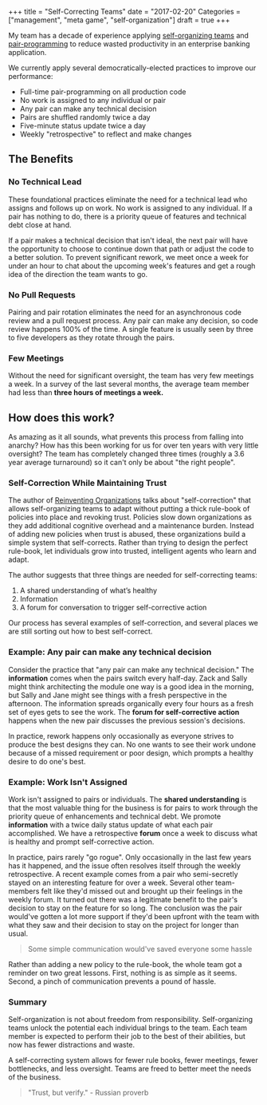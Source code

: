 +++
title = "Self-Correcting Teams"
date = "2017-02-20"
Categories = ["management", "meta game", "self-organization"]
draft = true
+++

My team has a decade of experience applying
[self-organizing teams](/self-organizing-teams/) and
[pair-programming](/pairprogramming/) to reduce wasted productivity in an
enterprise banking application.

We currently apply several democratically-elected practices to improve
our performance:

+ Full-time pair-programming on all production code
+ No work is assigned to any individual or pair
+ Any pair can make any technical decision
+ Pairs are shuffled randomly twice a day
+ Five-minute status update twice a day
+ Weekly "retrospective" to reflect and make changes

## The Benefits

### No Technical Lead

These foundational practices eliminate the need for a technical lead who assigns
and follows up on work. No work is assigned to any individual. If a pair has
nothing to do, there is a priority queue of features and technical debt close at
hand.

If a pair makes a technical decision that isn't ideal, the next pair will have
the opportunity to choose to continue down that path or adjust the code to a
better solution. To prevent significant rework, we meet once a week for under an
hour to chat about the upcoming week's features and get a rough idea of the
direction the team wants to go.

### No Pull Requests

Pairing and pair rotation eliminates the need for an asynchronous code review
and a pull request process. Any pair can make any decision, so code review
happens 100% of the time. A single feature is usually seen by three to five
developers as they rotate through the pairs.

### Few Meetings

Without the need for significant oversight, the team has very few meetings a
week. In a survey of the last several months, the average team member had less
than **three hours of meetings a week.**

## How does this work?

As amazing as it all sounds, what prevents this process from falling into
anarchy? How has this been working for us for over ten years with very little
oversight? The team has completely changed three times (roughly a 3.6 year
average turnaround) so it can't only be about "the right people".

### Self-Correction While Maintaining Trust

The author of
[Reinventing Organizations](http://www.reinventingorganizations.com/) talks
about "self-correction" that allows self-organizing teams to adapt without
putting a thick rule-book of policies into place and revoking trust. Policies
slow down organizations as they add additional cognitive overhead and a
maintenance burden. Instead of adding new policies when trust is abused, these
organizations build a simple system that self-corrects. Rather than trying to
design the perfect rule-book, let individuals grow into trusted, intelligent
agents who learn and adapt.

The author suggests that three things are needed for self-correcting teams:

1. A shared understanding of what’s healthy
2. Information
3. A forum for conversation to trigger self-corrective action

Our process has several examples of self-correction, and several places we are
still sorting out how to best self-correct.

### Example: Any pair can make any technical decision

Consider the practice that "any pair can make any technical decision." The
**information** comes when the pairs switch every half-day. Zack and Sally might
think architecting the module one way is a good idea in the morning, but Sally
and Jane might see things with a fresh perspective in the afternoon. The
information spreads organically every four hours as a fresh set of eyes gets to
see the work. The **forum for self-corrective action** happens when the new pair
discusses the previous session's decisions.

In practice, rework happens only occasionally as everyone strives to produce the
best designs they can. No one wants to see their work undone because of a missed
requirement or poor design, which prompts a healthy desire to do one's best.

### Example: Work Isn't Assigned

Work isn't assigned to pairs or individuals. The **shared understanding** is
that the most valuable thing for the business is for pairs to work through the
priority queue of enhancements and technical debt. We promote **information**
with a twice daily status update of what each pair accomplished. We have a
retrospective **forum** once a week to discuss what is healthy and prompt
self-corrective action.

In practice, pairs rarely "go rogue". Only occasionally in the last few years
has it happened, and the issue often resolves itself through the weekly
retrospective. A recent example comes from a pair who semi-secretly stayed on an
interesting feature for over a week. Several other team-members felt like they'd
missed out and brought up their feelings in the weekly forum. It turned out
there was a legitimate benefit to the pair's decision to stay on the feature for
so long. The conclusion was the pair would've gotten a lot more support if
they'd been upfront with the team with what they saw and their decision to stay
on the project for longer than usual.

> Some simple communication would've saved everyone some hassle

Rather than adding a new policy to the rule-book, the whole team got a reminder
on two great lessons. First, nothing is as simple as it seems. Second, a pinch
of communication prevents a pound of hassle.

### Summary

Self-organization is not about freedom from responsibility. Self-organizing
teams unlock the potential each individual brings to the team. Each team member
is expected to perform their job to the best of their abilities, but now has
fewer distractions and waste.

A self-correcting system allows for fewer rule books, fewer meetings, fewer
bottlenecks, and less oversight. Teams are freed to better meet the needs of the
business.

> "Trust, but verify." - Russian proverb
